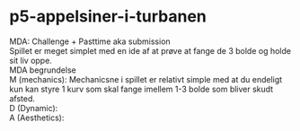 # p5-appelsiner-i-turbanen
MDA:
Challenge + Pasttime aka submission
<br>
Spillet er meget simplet med en ide af at prøve at fange de 3 bolde og holde sit liv oppe.
<br>
MDA begrundelse
<br>
M (mechanics): Mechanicsne i spillet er relativt simple med at du endeligt kun kan styre 1 kurv som skal fange imellem 1-3 bolde som bliver skudt afsted.
<br>
D (Dynamic):
<br>
A (Aesthetics):

